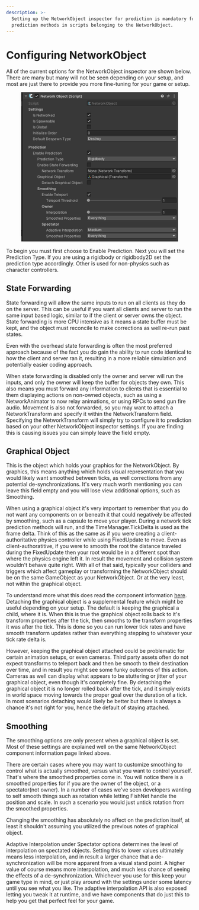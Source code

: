 ```yaml
---
description: >-
  Setting up the NetworkObject inspector for prediction is mandatory for using
  prediction methods in scripts belonging to the NetworkObject.
---
```


# Configuring NetworkObject

All of the current options for the NetworkObject inspector are shown below. There are many but many will not be seen depending on your setup, and most are just there to provide you more fine-tuning for your game or setup.

<figure><img src="../../../.gitbook/assets/prediction-configuring-networkobject.png" alt=""><figcaption></figcaption></figure>

To begin you must first choose to Enable Prediction. Next you will set the Prediction Type. If you are using a rigidbody or rigidbody2D set the prediction type accordingly. Other is used for non-physics such as character controllers.

## State Forwarding

State forwarding will allow the same inputs to run on all clients as they do on the server. This can be useful if you want all clients and server to run the same input based logic, similar to if the client or server owns the object. State forwarding is more CPU intensive as it means a state buffer must be kept, and the object must reconcile to make corrections as well re-run past states.

Even with the overhead state forwarding is often the most preferred approach because of the fact you do gain the ability to run code identical to how the client and server ran it, resulting in a more reliable simulation and potentially easier coding approach.

When state forwarding is disabled only the owner and server will run the inputs, and only the owner will keep the buffer for objects they own. This also means you must forward any information to clients that is essential to them displaying actions on non-owned objects, such as using a NetworkAnimator to now relay animations, or using RPCs to send gun fire audio. Movement is also not forwarded, so you may want to attach a NetworkTransform and specify it within the NetworkTransform field. Specifying the NetworkTransform will simply try to configure it to prediction based on your other NetworkObject inspector settings. If you are finding this is causing issues you can simply leave the field empty.

## Graphical Object

This is the object which holds your graphics for the NetworkObject. By graphics, this means anything which holds visual representation that you would likely want smoothed between ticks, as well corrections from any potential de-synchronizations. It's very much worth mentioning you can leave this field empty and you will lose view additional options, such as Smoothing.

When using a graphical object it's very important to remember that you do not want any components on or beneath it that could negatively be affected by smoothing, such as a capsule to move your player. During a network tick prediction methods will run, and the TimeManager.TickDelta is used as the frame delta. Think of this as the same as if you were creating a client-authoritative physics controller while using FixedUpdate to move. Even as client-authoratitive, if you were to smooth the root the distance traveled during the FixedUpdate then your root would be in a different spot than where the physics engine left it. In result the movement and collision system wouldn't behave quite right. With all of that said, typically your colliders and triggers which affect gameplay or transforming the NetworkObject should be on the same GameObject as your NetworkObject. Or at the very least, not within the graphical object.

To understand more what this does read the component information [here](../../../fishnet-building-blocks/components/network-object.md). Detaching the graphical object is a supplemental feature which might be useful depending on your setup. The default is keeping the graphical a child, where it is. When this is true the graphical object rolls back to it's transform properties after the tick, then smooths to the transform properties it was after the tick. This is done so you can run lower tick rates and have smooth transform updates rather than everything stepping to whatever your tick rate delta is.

However, keeping the graphical object attached could be problematic for certain animation setups, or even cameras. Third party assets often do not expect transforms to teleport back and then be smooth to their destination over time, and in result you might see some funky outcomes of this action. Cameras as well can display what appears to be stuttering or jitter of your graphical object, even though it's completely fine. By detaching the graphical object it is no longer rolled back after the tick, and it simply exists in world space moving towards the proper goal over the duration of a tick. In most scenarios detaching would likely be better but there is always a chance it's not right for you, hence the default of staying attached.

## Smoothing

The smoothing options are only present when a graphical object is set. Most of these settings are explained well on the same NetworkObject component information page linked above.

There are certain cases where you may want to customize smoothing to control what is actually smoothed, versus what you want to control yourself. That's where the smoothed properties come in. You will notice there is a smoothed properties for if you are the owner of the object, or a spectator(not owner). In a number of cases we've seen developers wanting to self smooth things such as rotation while letting FishNet handle the position and scale. In such a scenario you would just untick rotation from the smoothed properties.

Changing the smoothing has absolutely no affect on the prediction itself, at least it shouldn't assuming you utilized the previous notes of graphical object.

Adaptive Interpolation under Spectator options determines the level of interpolation on spectated objects. Setting this to lower values ultimately means less interpolation, and in result a larger chance that a de-synchronization will be more apparent from a visual stand point. A higher value of course means more interpolation, and much less chance of seeing the effects of a de-synchronization. Whichever you use for this keep your game type in mind, or just play around with the settings under some latency until you see what you like. The adaptive interpolation API is also exposed letting you tweak it at runtime, and we have components that do just this to help you get that perfect feel for your game.
